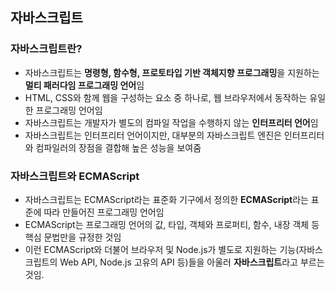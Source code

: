 ## 자바스크립트

### 자바스크립트란?
- 자바스크립트는 **명령형, 함수형, 프로토타입 기반 객체지향 프로그래밍**을 지원하는 **멀티 패러다임 프로그래밍 언어**임
- HTML, CSS와 함께 웹을 구성하는 요소 중 하나로, 웹 브라우저에서 동작하는 유일한 프로그래밍 언어임
- 자바스크립트는 개발자가 별도의 컴파일 작업을 수행하지 않는 **인터프리터 언어**임
- 자바스크립트는 인터프리터 언어이지만, 대부분의 자바스크립트 엔진은 인터프리터와 컴파일러의 장점을 결합해 높은 성능을 보여줌

### 자바스크립트와 ECMAScript
- 자바스크립트는 ECMAScript라는 표준화 기구에서 정의한 **ECMAScript**라는 표준에 따라 만들어진 프로그래밍 언어임
- ECMAScript는 프로그래밍 언어의 값, 타입, 객체와 프로퍼티, 함수, 내장 객체 등 핵심 문법만을 규정한 것임
- 이런 ECMAScript와 더불어 브라우저 및 Node.js가 별도로 지원하는 기능(자바스크립트의 Web API, Node.js 고유의 API 등)들을 아울러 **자바스크립트**라고 부르는 것임. 